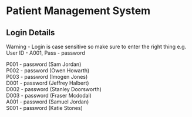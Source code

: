 # Patient Management System
## Login Details

Warning - Login is case sensitive so make sure to enter the right thing e.g. User ID - A001, Pass - password

P001 - password (Sam Jordan) <br>
P002 - password (Owen Howarth) <br>
P003 - password (Imogen Jones) <br>
D001 - password (Jeffrey Halbert) <br>
D002 - password (Stanley Doorsworth) <br>
D003 - password (Fraser Mcdodal) <br>
A001 - password (Samuel Jordan) <br>
S001 - password (Katie Stones) <br>


